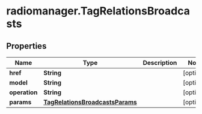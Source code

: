 # radiomanager.TagRelationsBroadcasts

## Properties
Name | Type | Description | Notes
------------ | ------------- | ------------- | -------------
**href** | **String** |  | [optional] 
**model** | **String** |  | [optional] 
**operation** | **String** |  | [optional] 
**params** | [**TagRelationsBroadcastsParams**](TagRelationsBroadcastsParams.md) |  | [optional] 


